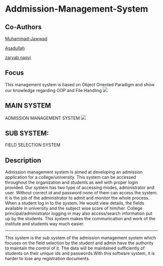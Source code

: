 # Addmission-Management-System

## Co-Authors

<p><a href="https://github.com/Muhammad-Jawwad">Muhammad-Jawwad</a></p>
<p><a href="https://github.com/Asad-devv">Asadullah</a></p>
<p><a href="https://github.com/zaryabnaqvi">zaryab naqvi</a></p>

## Focus

This management system is based on Object Oriented Paradigm and show our knowledge regarding OOP and File Handling 
<img src="https://codingnomads.co/wp-content/uploads/2020/12/OOP-graphic-blog-oop-concepts-in-java-what-is-object-oriented-programming.png">
## MAIN SYSTEM
ADMISSION MANAGEMENT SYSTEM
<img src="https://63ckz2pq4g240d5ni28x09ke-wpengine.netdna-ssl.com/wp-content/uploads/2021/11/Admission-management-system-benefits.png">
## SUB SYSTEM:
FIELD SELECTION SYSTEM

## Description
Admission management system is aimed at developing an admission application for a 
college/university. This system can be accessed throughout the organization and students as well 
with proper login provided. Our system has two type of accessing modes, administrator and user. 
Without correct id and password none of them can access the system. It is the job of the 
administrator to admit and monitor the whole process. When a student log in to the system. He 
would view details, the fields available in university and the subject wise score of him/her. College 
principal/administrator logging in may also access/search information put up by the students. This 
system makes the communication and work of the institute and students way much easier.
<hr>
This system is the sub system of the admission management system which focuses on the 
field selection by the student and admin have the authority to maintain the control of it. The data 
will be maintained sufficiently of students on their unique ids and passwords.With this software 
system, it is harder to lose any registration documents.
